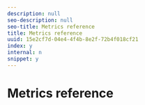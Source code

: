 ```yaml
---
description: null
seo-description: null
seo-title: Metrics reference
title: Metrics reference
uuid: 15e2cf7d-04e4-4f4b-8e2f-72b4f018cf21
index: y
internal: n
snippet: y
---
```


# Metrics reference


